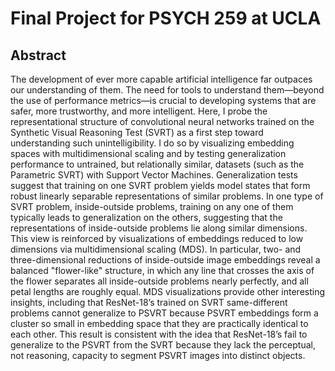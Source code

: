 # Final Project for PSYCH 259 at UCLA

## Abstract
The development of ever more capable artificial intelligence far outpaces our understanding of them. The need for tools to understand them—beyond the use of performance metrics—is crucial to developing systems that are safer, more trustworthy, and more intelligent. Here, I probe the representational structure of convolutional neural networks trained on the Synthetic Visual Reasoning Test (SVRT) as a first step toward understanding such unintelligibility. I do so by visualizing embedding spaces with multidimensional scaling and by testing generalization performance to untrained, but relationally similar, datasets (such as the Parametric SVRT) with Support Vector Machines. Generalization tests suggest that training on one SVRT problem yields model states that form robust linearly separable representations of similar problems. In one type of SVRT problem, inside-outside problems, training on any one of them typically leads to generalization on the others, suggesting that the representations of inside-outside problems lie along similar dimensions. This view is reinforced by visualizations of embeddings reduced to low dimensions via multidimensional scaling (MDS). In particular, two- and three-dimensional reductions of inside-outside image embeddings reveal a balanced "flower-like" structure, in which any line that crosses the axis of the flower separates all inside-outside problems nearly perfectly, and all petal lengths are roughly equal. MDS visualizations provide other interesting insights, including that ResNet-18’s trained on SVRT same-different problems cannot generalize to PSVRT because PSVRT embeddings form a cluster so small in embedding space that they are practically identical to each other. This result is consistent with the idea that ResNet-18’s fail to generalize to the PSVRT from the SVRT because they lack the perceptual, not reasoning, capacity to segment PSVRT images into distinct objects.
